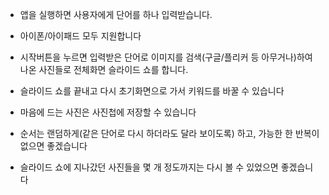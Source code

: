 










* 앱을 실행하면 사용자에게 단어를 하나 입력받습니다.
* 아이폰/아이패드 모두 지원합니다
* 시작버튼을 누르면 입력받은 단어로 이미지를 검색(구글/플리커 등 아무거나)하여 나온 사진들로 전체화면 슬라이드 쇼를 합니다.

* 슬라이드 쇼를 끝내고 다시 초기화면으로 가서 키워드를 바꿀 수 있습니다
* 마음에 드는 사진은 사진첩에 저장할 수 있습니다

* 순서는 랜덤하게(같은 단어로 다시 하더라도 달라 보이도록) 하고, 가능한 한 반복이 없으면 좋겠습니다
* 슬라이드 쇼에 지나갔던 사진들을 몇 개 정도까지는 다시 볼 수 있었으면 좋겠습니다
